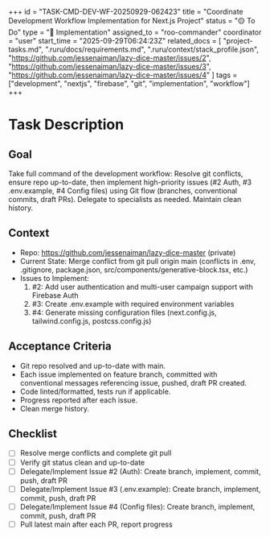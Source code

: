 +++
id = "TASK-CMD-DEV-WF-20250929-062423"
title = "Coordinate Development Workflow Implementation for Next.js Project"
status = "🟡 To Do"
type = "🚀 Implementation"
assigned_to = "roo-commander"
coordinator = "user"
start_time = "2025-09-29T06:24:23Z"
related_docs = [
    "project-tasks.md",
    ".ruru/docs/requirements.md",
    ".ruru/context/stack_profile.json",
    "https://github.com/jessenaiman/lazy-dice-master/issues/2",
    "https://github.com/jessenaiman/lazy-dice-master/issues/3",
    "https://github.com/jessenaiman/lazy-dice-master/issues/4"
]
tags = ["development", "nextjs", "firebase", "git", "implementation", "workflow"]
+++

# Task Description

## Goal
Take full command of the development workflow: Resolve git conflicts, ensure repo up-to-date, then implement high-priority issues (#2 Auth, #3 .env.example, #4 Config files) using Git flow (branches, conventional commits, draft PRs). Delegate to specialists as needed. Maintain clean history.

## Context
- Repo: https://github.com/jessenaiman/lazy-dice-master (private)
- Current State: Merge conflict from git pull origin main (conflicts in .env, .gitignore, package.json, src/components/generative-block.tsx, etc.)
- Issues to Implement:
  1. #2: Add user authentication and multi-user campaign support with Firebase Auth
  2. #3: Create .env.example with required environment variables
  3. #4: Generate missing configuration files (next.config.js, tailwind.config.js, postcss.config.js)

## Acceptance Criteria
- Git repo resolved and up-to-date with main.
- Each issue implemented on feature branch, committed with conventional messages referencing issue, pushed, draft PR created.
- Code linted/formatted, tests run if applicable.
- Progress reported after each issue.
- Clean merge history.

## Checklist
- [ ] Resolve merge conflicts and complete git pull
- [ ] Verify git status clean and up-to-date
- [ ] Delegate/Implement Issue #2 (Auth): Create branch, implement, commit, push, draft PR
- [ ] Delegate/Implement Issue #3 (.env.example): Create branch, implement, commit, push, draft PR
- [ ] Delegate/Implement Issue #4 (Config files): Create branch, implement, commit, push, draft PR
- [ ] Pull latest main after each PR, report progress